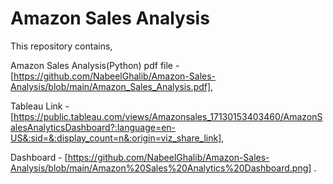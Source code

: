 # Amazon Sales Analysis

This repository contains,  

Amazon Sales Analysis(Python) pdf file - [https://github.com/NabeelGhalib/Amazon-Sales-Analysis/blob/main/Amazon_Sales_Analysis.pdf],  

Tableau Link - [https://public.tableau.com/views/Amazonsales_17130153403460/AmazonSalesAnalyticsDashboard?:language=en-US&:sid=&:display_count=n&:origin=viz_share_link],    

Dashboard - [https://github.com/NabeelGhalib/Amazon-Sales-Analysis/blob/main/Amazon%20Sales%20Analytics%20Dashboard.png] .

